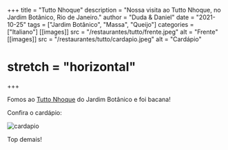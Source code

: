 +++
title = "Tutto Nhoque"
description = "Nossa visita ao Tutto Nhoque, no Jardim Botânico, Rio de Janeiro."
author = "Duda & Daniel"
date = "2021-10-25"
tags = ["Jardim Botânico", "Massa", "Queijo"]
categories = ["Italiano"]
[[images]]
  src = "/restaurantes/tutto/frente.jpeg"
  alt = "Frente"
[[images]]
  src = "/restaurantes/tutto/cardapio.jpeg"
  alt = "Cardápio"
  # stretch = "horizontal"
+++

Fomos ao [Tutto Nhoque](https://tuttonhoque.com.br/) do Jardim Botânico e foi bacana!

Confira o cardápio:

![cardapio](/restaurantes/tutto/cardapio.jpeg "Cardápio")

Top demais!
